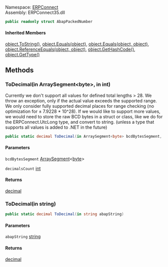 
Namespace: [ERPConnect](index.md)  
Assembly: ERPConnect35.dll  

```csharp
public readonly struct AbapPackedNumber
```

#### Inherited Members

[object.ToString\(\)](https://learn.microsoft.com/dotnet/api/system.object.tostring), 
[object.Equals\(object\)](https://learn.microsoft.com/dotnet/api/system.object.equals\#system\-object\-equals\(system\-object\)), 
[object.Equals\(object, object\)](https://learn.microsoft.com/dotnet/api/system.object.equals\#system\-object\-equals\(system\-object\-system\-object\)), 
[object.ReferenceEquals\(object, object\)](https://learn.microsoft.com/dotnet/api/system.object.referenceequals), 
[object.GetHashCode\(\)](https://learn.microsoft.com/dotnet/api/system.object.gethashcode), 
[object.GetType\(\)](https://learn.microsoft.com/dotnet/api/system.object.gettype)

## Methods

### <a id="ERPConnect_AbapPackedNumber_ToDecimal_System_ArraySegment_System_Byte___System_Int32__"></a> ToDecimal\(in ArraySegment<byte\>, in int\)

Currently we don't support all values for defined total lengths &gt; 28.
We throw an exception, only if the actual value exceeds the supported range.
We only consider fully supported decimal places for range checking (no optimization for ± 7.9228 * 10^28).
If we would like to support more values, we would need to store the raw BCD bytes in a struct or class,
like we do for the ERPConnect.UtcLong type, and convert to string.
(unless a type that supports all values is added to .NET in the future)

```csharp
public static decimal ToDecimal(in ArraySegment<byte> bcdBytesSegment, in int decimalsCount)
```

#### Parameters

`bcdBytesSegment` [ArraySegment](https://learn.microsoft.com/dotnet/api/system.arraysegment\-1)<[byte](https://learn.microsoft.com/dotnet/api/system.byte)\>

`decimalsCount` [int](https://learn.microsoft.com/dotnet/api/system.int32)

#### Returns

 [decimal](https://learn.microsoft.com/dotnet/api/system.decimal)

### <a id="ERPConnect_AbapPackedNumber_ToDecimal_System_String__"></a> ToDecimal\(in string\)

```csharp
public static decimal ToDecimal(in string abapString)
```

#### Parameters

`abapString` [string](https://learn.microsoft.com/dotnet/api/system.string)

#### Returns

 [decimal](https://learn.microsoft.com/dotnet/api/system.decimal)

